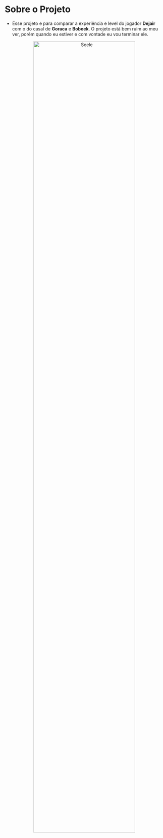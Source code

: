 # Sobre o Projeto
- Esse projeto e para comparar a experiência e level do jogador **Dejair** com o do casal de **Goraca** e **Bobeek**.
O projeto está bem ruim ao meu ver, porém quando eu estiver e com vontade eu vou terminar ele.
<div align="center"><img src="https://i.imgur.com/8oNO9pl.png" alt="Seele" width="80%"></img></div>
